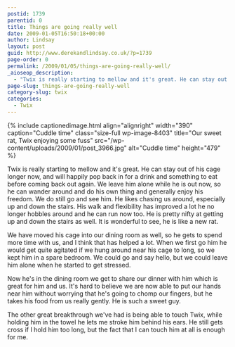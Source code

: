 ```yaml
---
postid: 1739
parentid: 0
title: Things are going really well
date: 2009-01-05T16:50:18+00:00
author: Lindsay
layout: post
guid: http://www.derekandlindsay.co.uk/?p=1739
page-order: 0
permalink: /2009/01/05/things-are-going-really-well/
_aioseop_description:
  - "Twix is really starting to mellow and it's great. He can stay out of his cage longer now, and will happily pop back in for a drink and something to eat before coming back out again."
page-slug: things-are-going-really-well
category-slug: twix
categories:
  - Twix
---
```

{% include captionedimage.html align="alignright" width="390" caption="Cuddle time" class="size-full wp-image-8403" title="Our sweet rat, Twix enjoying some fuss" src="/wp-content/uploads/2009/01/post_3966.jpg" alt="Cuddle time" height="479" %} 

Twix is really starting to mellow and it's great. He can stay out of his cage longer now, and will happily pop back in for a drink and something to eat before coming back out again. We leave him alone while he is out now, so he can wander around and do his own thing and generally enjoy his freedom. We do still go and see him. He likes chasing us around, especially up and down the stairs. His walk and flexibility has improved a lot he no longer hobbles around and he can run now too. He is pretty nifty at getting up and down the stairs as well. It is wonderful to see, he is like a new rat.

We have moved his cage into our dining room as well, so he gets to spend more time with us, and I think that has helped a lot. When we first go him he would get quite agitated if we hung around near his cage to long, so we kept him in a spare bedroom. We could go and say hello, but we could leave him alone when he started to get stressed.

Now he's in the dining room we get to share our dinner with him which is great for him and us. It's hard to believe we are now able to put our hands near him without worrying that he's going to chomp our fingers, but he takes his food from us really gently. He is such a sweet guy.

The other great breakthrough we've had is being able to touch Twix, while holding him in the towel he lets me stroke him behind his ears. He still gets cross if I hold him too long, but the fact that I can touch him at all is enough for me.